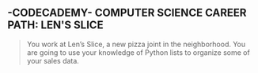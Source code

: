 ## -CODECADEMY- COMPUTER SCIENCE CAREER PATH: LEN'S SLICE
> You work at Len’s Slice, a new pizza joint in the neighborhood. You are going to use your knowledge of Python lists to organize some of your sales data.